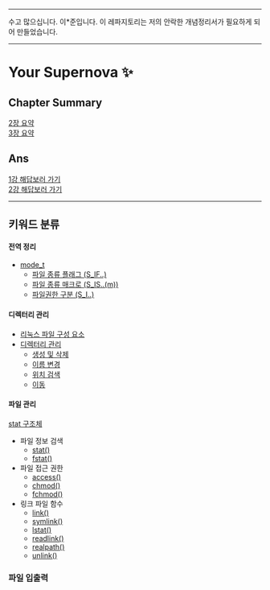 <hr>
수고 많으십니다. 이*준입니다. 이 레파지토리는 저의 안락한 개념정리서가 필요하게 되어 만들었습니다.
<hr>

# Your Supernova ✨

## Chapter Summary
[2장 요약](pb/sm2.md) <br>
[3장 요약](pb/sm3.md) <br>

## Ans
[1강 해답보러 가기](pb/pb1.md) <br>
[2강 해답보러 가기](pb/pb2.md) <br>

<hr>

## 키워드 분류

#### 전역 정리
+ [mode_t](pb/sm1.md#mode_t) <br>
  + [파일 종류 플래그 (S_IF..)](pb/sm1.md#파일의-종류-검색-상수-flag)
  + [파일 종류 매크로 (S_IS..(m))](pb/sm1.md#파일의-종류-검색-매크로)
  + [파일권한 구분 (S_I..)](pb/sm1.md#파일-접근-권한-제어)

#### 디렉터리 관리
+ [리눅스 파일 구성 요소](https://pwned.tistory.com/80)
+ [디렉터리 관리](pb/sm2.md#디렉터리-관리-실습-부분)
  + [생성 및 삭제](pb/sm2.md#디렉터리-생성--삭제) <br>
  + [이름 변경](pb/sm2.md#디렉터리-이름-변경) <br>
  + [위치 검색](pb/sm2.md#디렉터리-위치-검색) <br>
  + [이동](pb/sm2.md#디렉터리-이동) <br>

#### 파일 관리
[stat 구조체](pb/sm3.md#stat-구조체) <br>
+ 파일 정보 검색
  + [stat()](pb/sm3.md#int-statconst-char-pathname-struct-stat-statbuf) <br>
  + [fstat()](pb/sm3.md#fstatint-fd-struct-stat-statbuf) <br>
+ 파일 접근 권한
  + [access()](pb/sm3.md#int-accessconst-char-pathname-int-mode)
  + [chmod()](pb/sm3.md#int-chmodconst-char-pathname-mode_t-mode)
  + [fchmod()](pb/sm3.md#int-fchmodint-fd-mode_t-mode)
+ 링크 파일 함수
  + [link()](pb/sm3.md#link)
  + [symlink()](pb/sm3.md#symlink)
  + [lstat()](pb/sm3.md#lstat)
  + [readlink()](pb/sm3.md#readlink)
  + [realpath()](pb/sm3.md#realpath)
  + [unlink()](pb/sm3.md#unlink)

### 파일 입출력
